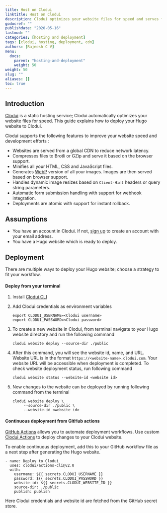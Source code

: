 ```yaml
---
title: Host on Clodui
linktitle: Host on Clodui
description: Clodui optimizes your website files for speed and serves from a global CDN
godocref: ""
publishdate: "2020-05-16"
lastmod: ""
categories: [hosting and deployment]
tags: [clodui, hosting, deployment, cdn]
authors: [Rajeesh C V]
menu:
  docs:
    parent: "hosting-and-deployment"
    weight: 50
weight: 50
slug: ""
aliases: []
toc: true
---
```


## Introduction

[Clodui](https://www.clodui.com) is a static hosting service; Clodui automatically optimizes your website files for speed. This guide explains how to deploy your Hugo website to Clodui.

Clodui supports the following features to improve your website speed and development efforts :

- Websites are served from a global CDN to reduce network latency.
- Compresses files to Brotli or GZip and serve it based on the browser support.
- Minifies all your HTML, CSS and JavaScript files.
- Generates [WebP](https://developers.google.com/speed/webp) version of all your images. Images are then served based on browser support.
- Handles dynamic image resizes based on `Client-Hint` headers or query string parameters.
- Automatic form submission handling with support for webhook integration.
- Deployments are atomic with support for instant rollback.

## Assumptions

- You have an account in Clodui. If not, [sign up](https://app.clodui.com/auth/signup) to create an account with your email address.
- You have a Hugo website which is ready to deploy.

## Deployment

There are multiple ways to deploy your Hugo website; choose a strategy to fit your workflow.

#### Deploy from your terminal

1. Install [Clodui CLI](https://www.npmjs.com/package/@clodui/cli)
2. Add Clodui credentials as environment variables
   ```
   export CLODUI_USERNAME=<Clodui username>
   export CLODUI_PASSWORD=<Clodui password>
   ```
3. To create a new website in Clodui, from terminal navigate to your Hugo website directory and run the following command

   ```
   clodui website deploy --source-dir ./public
   ```

4. After this command, you will see the website id, name, and URL. Website URL is in the format `https://<website-name>.clodui.com`. Your website URL will be accessible when deployment is completed. To check website deployment status, run following command
   ```
   clodui website status --website-id <website id>
   ```
5. New changes to the website can be deployed by running following command from the terminal

   ```
   clodui website deploy \
        --source-dir ./public \
        --website-id <website id>
   ```

#### Continuous deployment from GitHub actions

[GitHub Actions](https://github.com/features/actions) allows you to automate deployment workflows. Use custom [Clodui Actions](https://github.com/marketplace/actions/clodui-actions) to deploy changes to your Clodui website.

To enable continuous deployment, add this to your GitHub workflow file as a next step after generating the Hugo website.

```
- name: Deploy to Clodui
  uses: clodui/actions-cli@v2.0
  with:
    username: ${{ secrets.CLODUI_USERNAME }}
    password: ${{ secrets.CLODUI_PASSWORD }}
    website-id: ${{ secrets.CLODUI_WEBSITE_ID }}
    source-dir: ./public
    publish: publish
```

Here Clodui credentials and website id are fetched from the GitHub secret store.
